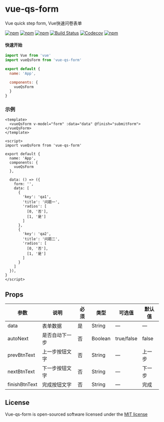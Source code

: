 # vue-qs-form
Vue quick step form, Vue快速问卷表单

[![npm](https://img.shields.io/npm/v/vue-qs-form.svg)](https://www.npmjs.com/package/vue-qs-form)
[![npm](https://img.shields.io/npm/dt/vue-qs-form.svg)](https://www.npmjs.com/package/vue-qs-form)
[![npm](https://img.shields.io/npm/dm/vue-qs-form.svg)](https://www.npmjs.com/package/vue-qs-form)
[![Build Status](https://travis-ci.org/xanke/vue-qs-form.svg?branch=master)](https://travis-ci.org/xanke/vue-qs-form)
[![Codecov](https://img.shields.io/codecov/c/github/xanke/vue-qs-form.svg)](https://codecov.io/gh/xanke/vue-qs-form)
[![npm](https://img.shields.io/npm/l/vue-qs-form.svg)](http://opensource.org/licenses/MIT)


#### 快速开始
```js
import Vue from 'vue'
import vueQsForm from 'vue-qs-form'

export default {
  name: 'App',

  components: {
    vueQsForm
  }
}
```

### 示例
```vue
<template>
  <vueQsForm v-model="form" :data="data" @finish="submitForm"></vueQsForm>
</template>

<script>
import vueQsForm from 'vue-qs-form'

export default {
  name: 'App',
  components: {
    vueQsForm
  },

  data: () => ({
    form: '',
    data: [
      {
        'key': 'qa1',
        'title': '问题一',
        'radios': [
          [0, '否'],
          [1, '是']
        ]
      },
      {
        'key': 'qa2',
        'title': '问题二',
        'radios': [
          [0, '否'],
          [1, '是']
        ]
      }
    ]
  }),
}
</script>
```

## Props
|参数|说明|必须|类型|可选值|默认值|
|-----|-----------|--------|----|----|-------|
|data|表单数据|是|String|—|—|
|autoNext|是否自动下一步|否|Boolean|true/false|false|
|prevBtnText|上一步按钮文字|否|String|—|上一步|
|nextBtnText|下一步按钮文字|否|String|—|下一步|
|finishBtnText|完成按钮文字|否|String|—|完成|

## License

Vue-qs-form is open-sourced software licensed under the [MIT license](http://opensource.org/licenses/MIT)